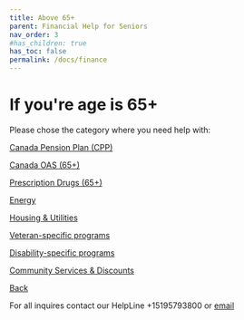 ```yaml
---
title: Above 65+
parent: Financial Help for Seniors
nav_order: 3
#has_children: true
has_toc: false
permalink: /docs/finance
---
```


# If you're age is 65+ 
Please chose the category where you need help with:

[Canada Pension Plan (CPP)](./CPPa65.md)

[Canada OAS (65+)](./COASa65.html)

[Prescription Drugs (65+)](./pdrugsa65.html)

[Energy](./energy.html)

[Housing & Utilities](./housing.html)

[Veteran-specific programs](./veteran.html)

[Disability-specific programs](./disability.html)

[Community Services & Discounts](./commservice.html)


[Back](./index.html)

For all inquires contact our HelpLine +15195793800 or [email](mailto:info@waterlooregion.org)
